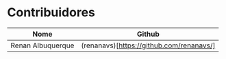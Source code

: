 # Contribuidores
| Nome | Github |
| --- | --- |
| Renan Albuquerque | (renanavs)[https://github.com/renanavs/]|
